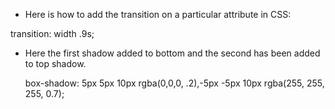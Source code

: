- Here is how to add the transition on a particular attribute in CSS:

transition: width .9s;

- Here the first shadow added to bottom and the second has been added to top shadow.

    box-shadow: 5px 5px 10px rgba(0,0,0, .2),-5px -5px 10px rgba(255, 255, 255, 0.7);